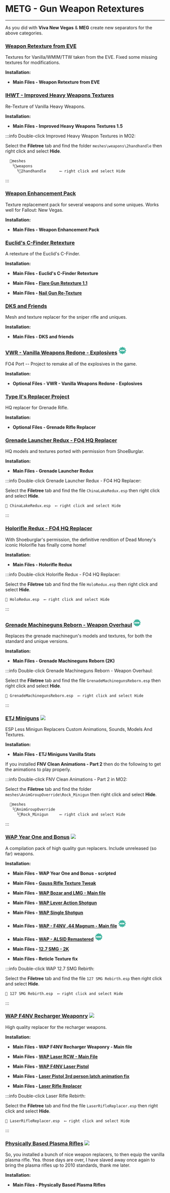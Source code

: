 # METG - Gun Weapon Retextures

---

As you did with **Viva New Vegas** & **MEG** create new separators for the above categories.

### [Weapon Retexture from EVE](https://www.nexusmods.com/newvegas/mods/76606)

Textures for Vanilla/WMIM/TTW taken from the EVE. Fixed some missing textures for modifications.

**Installation:**

- **Main Files - Weapon Retexture from EVE**


### [IHWT - Improved Heavy Weapons Textures](https://www.nexusmods.com/newvegas/mods/56314)

Re-Texture of Vanilla Heavy Weapons.

**Installation:**

- **Main Files - Improved Heavy Weapons Textures 1.5**

:::info Double-click Improved Heavy Weapon Textures in MO2:

Select the **Filetree** tab and find the folder `meshes\weapons\2handhandle` then right click and select **Hide**.

```
  📁meshes 
   └📁weapons  
     └📁2handhandle      ⟵ right click and select Hide
```

:::


### [Weapon Enhancement Pack](https://www.nexusmods.com/fallout3/mods/21245)

Texture replacement pack for several weapons and some uniques. Works well for Fallout: New Vegas.

**Installation:**

- **Main Files - Weapon Enhancement Pack**


### [Euclid's C-Finder Retexture](https://www.nexusmods.com/newvegas/mods/68624)

A retexture of the Euclid's C-Finder.

**Installation:**

- **Main Files - Euclid's C-Finder Retexture**

- **Main Files - [Flare Gun Retexture 1.1](https://www.nexusmods.com/newvegas/mods/68580?tab=files)**

- **Main Files - [Nail Gun Re-Texture](https://www.nexusmods.com/newvegas/mods/66086?tab=files)**


### [DKS and Friends](https://www.nexusmods.com/newvegas/mods/79689)

Mesh and texture replacer for the sniper rifle and uniques.

**Installation:**

- **Main Files - DKS and friends**


### [VWR - Vanilla Weapons Redone - Explosives](https://www.nexusmods.com/newvegas/mods/70205) ![](../static/img/New.png)

FO4 Port -- Project to remake all of the explosives in the game. 

**Installation:**

- **Optional Files - VWR - Vanilla Weapons Redone - Explosives**


### [Type II's Replacer Project](https://www.nexusmods.com/newvegas/mods/69830)

HQ replacer for Grenade Rifle.

**Installation:**

- **Optional Files - Grenade Rifle Replacer**


### [Grenade Launcher Redux - FO4 HQ Replacer](https://www.nexusmods.com/newvegas/mods/69754)

HQ models and textures ported with permission from ShoeBurglar.

**Installation:**

- **Main Files - Grenade Launcher Redux**

:::info Double-click Grenade Launcher Redux - FO4 HQ Replacer:

Select the **Filetree** tab and find the file `ChinaLakeRedux.esp` then right click and select **Hide**.

```
📄 ChinaLakeRedux.esp  ⟵ right click and select Hide
```

:::


### [Holorifle Redux - FO4 HQ Replacer](https://www.nexusmods.com/newvegas/mods/69607)

With Shoeburglar's permission, the definitive rendition of Dead Money's iconic Holorifle has finally come home! 

**Installation:**

- **Main Files - Holorifle Redux**

:::info Double-click Holorifle Redux - FO4 HQ Replacer:

Select the **Filetree** tab and find the file `HoloRedux.esp` then right click and select **Hide**.

```
📄 HoloRedux.esp  ⟵ right click and select Hide
```

:::


### [Grenade Machineguns Reborn - Weapon Overhaul](https://www.nexusmods.com/newvegas/mods/69607) ![](../static/img/New.png)

Replaces the grenade machinegun's models and textures, for both the standard and unique versions.

**Installation:**

- **Main Files - Grenade Machineguns Reborn (2K)**

:::info Double-click Grenade Machineguns Reborn - Weapon Overhaul:

Select the **Filetree** tab and find the file `GrenadeMachinegunsReborn.esp` then right click and select **Hide**.

```
📄 GrenadeMachinegunsReborn.esp  ⟵ right click and select Hide
```

:::


### [ETJ Miniguns](https://www.nexusmods.com/newvegas/mods/78325) ![](../static/img/Performance.png)

ESP Less Minigun Replacers Custom Animations, Sounds, Models And Textures.

**Installation:**

- **Main Files - ETJ Miniguns Vanilla Stats**

If you installed **FNV Clean Animations - Part 2** then do the following to get the animations to play properly.

:::info Double-click FNV Clean Animations - Part 2 in MO2:

Select the **Filetree** tab and find the folder `meshes\AnimGroupOverride\Rock_Minigun` then right click and select **Hide**.

```
  📁meshes 
   └📁AnimGroupOverride  
     └📁Rock_Minigun     ⟵ right click and select Hide
```

:::




### [WAP Year One and Bonus](https://www.nexusmods.com/newvegas/mods/78140?tab=description) ![](../static/img/Performance.png)

A compilation pack of high quality gun replacers. Include unreleased (so far) weapons.

**Installation:**

- **Main Files - WAP Year One and Bonus - scripted**

- **Main Files - [Gauss Rifle Texture Tweak](https://www.nexusmods.com/newvegas/mods/79825/?tab=files)**

- **Main Files - [WAP Bozar and LMG - Main file](https://www.nexusmods.com/newvegas/mods/78498?tab=files)**

- **Main Files - [WAP Lever Action Shotgun](https://www.nexusmods.com/newvegas/mods/80223?tab=files)**

- **Main Files - [WAP Single Shotgun](https://www.nexusmods.com/newvegas/mods/83112?tab=files)**

- **Main Files - [WAP - F4NV .44 Magnum - Main file](https://www.nexusmods.com/newvegas/mods/84796?tab=files)** ![](../static/img/New.png)

- **Main Files - [WAP - ALSID Remastered](https://www.nexusmods.com/newvegas/mods/85064?tab=files)** ![](../static/img/New.png)

- **Main Files - [12.7 SMG - 2K](https://www.nexusmods.com/newvegas/mods/73194?tab=files)**

- **Main Files - Reticle Texture fix**

:::info Double-click WAP 12.7 SMG Rebirth:

Select the **Filetree** tab and find the file `127 SMG Rebirth.esp` then right click and select **Hide**.

```
📄 127 SMG Rebirth.esp  ⟵ right click and select Hide
```

:::


### [WAP F4NV Recharger Weaponry](https://www.nexusmods.com/newvegas/mods/82044?tab=description) ![](../static/img/Performance.png)

High quality replacer for the recharger weapons.

**Installation:**

- **Main Files - WAP F4NV Recharger Weaponry - Main file**

- **Main Files - [WAP Laser RCW - Main File](https://www.nexusmods.com/newvegas/mods/78373?tab=files)**

- **Main Files - [WAP F4NV Laser Pistol](https://www.nexusmods.com/newvegas/mods/80600?tab=files)**

- **Main Files - [Laser Pistol 3rd person latch animation fix](https://www.nexusmods.com/newvegas/mods/80657?tab=files)**

- **Main Files - [Laser Rifle Replacer](https://www.nexusmods.com/newvegas/mods/72759?tab=files)**

:::info Double-click Laser Rifle Rebirth:

Select the **Filetree** tab and find the file `LaserRifleReplacer.esp` then right click and select **Hide**.

```
📄 LaserRifleReplacer.esp  ⟵ right click and select Hide
```

:::


### [Physically Based Plasma Rifles](https://www.nexusmods.com/newvegas/mods/83883) ![](../static/img/Performance.png)

So, you installed a bunch of nice weapon replacers, to then equip the vanilla plasma rifle. Yea. those days are over, I have slaved away once again to bring the plasma rifles up to 2010 standards, thank me later.

**Installation:**

- **Main Files - Physically Based Plasma Rifles**